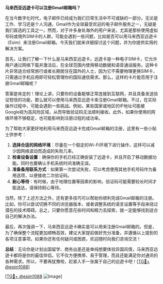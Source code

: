 **马来西亚远遊卡可以注册Gmail邮箱吗？**

在当今数字化时代，电子邮件已经成为我们日常生活中不可或缺的一部分。无论是工作、学习还是个人沟通，Gmail作为全球最受欢迎的电子邮件服务之一，无疑是我们首选的工具之一。然而，对于许多身处海外的用户来说，尤其是那些使用虚拟号码或境外SIM卡的人群，可能会遇到一些问题，比如是否可以用马来西亚远遊卡（Esim）来注册Gmail邮箱。今天我们就来详细探讨这个问题，并为你提供实用的解决方案。

首先，让我们了解一下什么是马来西亚远遊卡。远遊卡是一种电子SIM卡，它允许用户通过网络下载并激活后，在全球范围内使用移动数据和语音通话服务。这种卡片非常适合经常旅行或者长期居住在国外的人士，因为它不需要物理更换SIM卡，只需通过手机应用即可轻松管理你的国际通信需求。那么，这样的卡片能否用于注册Gmail邮箱呢？

答案是肯定的！理论上讲，只要你的设备能够正常连接到互联网，并且具备发送验证短信的功能，那么就可以使用马来西亚远遊卡来注册Gmail邮箱。不过，在实际操作过程中，可能会遇到一些挑战。例如，某些国家或地区的IP地址可能被Google视为高风险区域，从而导致验证码无法顺利接收。此外，如果你使用的网络环境不够稳定，也可能影响到注册过程的成功率。

为了帮助大家更好地利用马来西亚远遊卡完成Gmail邮箱的注册，这里有一些小贴士供参考：

1. **选择合适的网络环境**：尽量在一个稳定的Wi-Fi环境下进行操作，这样可以减少因网络波动而造成的失败几率。
2. **检查设备设置**：确保你的手机已经正确安装了远遊卡，并且开启了移动数据功能。同时也要确认手机系统时间准确无误。
3. **准备备用联系方式**：如果第一次尝试失败，可以考虑使用其他手机号码作为备用选项，以便接收二次验证码。
4. **耐心等待**：有时候，由于地理位置等因素的影响，验证码可能需要较长时间才能送达，请保持耐心等待。

当然，除了上述方法之外，还有更多技巧可以帮助你顺利完成Gmail邮箱的注册。比如，你可以尝试切换不同的浏览器版本，或者调整系统的语言设置等手段来绕过潜在的技术障碍。总之，只要你愿意花些时间和精力去探索，就一定能够找到适合自己的解决办法。

最后，再次强调一下，马来西亚远遊卡确实是可以用来注册Gmail邮箱的。但是，为了确保整个流程更加顺畅高效，建议大家提前做好充分准备，并遵循以上提到的各项注意事项。如果你还有任何疑问或困惑，欢迎随时向我们咨询交流！

**总结**：无论你是计划出国留学、商务出差还是单纯想要体验异国风情，马来西亚远遊卡都将是你的最佳伴侣。它不仅方便携带、易于管理，而且还能满足你对通讯的各种需求。所以，不要再犹豫啦，赶紧入手一张属于自己的远遊卡吧！[[TG💪+ @esim1088](https://t.me/s/esim1088)]

[[TG💪+ @esim1088](https://t.me/s/esim1088) ![Image](https://i.postimg.cc/4NQfJmqS/Snipaste-2025-05-13-00-14-12.png)]